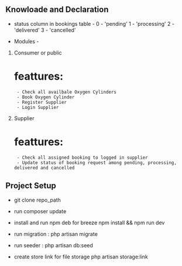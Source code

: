 ## Knowloade and Declaration
* status column in bookings table -
    0 - 'pending'
    1 - 'processing'
    2 - 'delivered'
    3 - 'cancelled'

* Modules -

1) Consumer or public
    
    # feattures:

        - Check all availbale Oxygen Cylinders
        - Book Oxygen Cylinder
        - Register Supplier
        - Login Supplier

2) Supplier

    # feattures:

        - Check all assigned booking to logged in supplier
        - Update status of booking request among pending, processing, delivered and cancelled


## Project Setup

* git clone repo_path

* run composer update

* install and run npm deb for breeze
npm install && npm run dev

* run migration :
php artisan migrate

* run seeder :
php artisan db:seed

* create store link for file storage
php artisan storage:link
